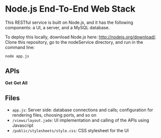 Node.js End-To-End Web Stack
===========

This RESTful service is built on Node.js, and it has the following components: a UI, a server, and a MySQL database.  

To deploy this locally, download Node.js here: http://nodejs.org/download/. Clone this repository, go to the nodeService directory, and run in the command line:  

    node app.js

APIs
-----
<b>Get</b>
<b>Get All</b>


Files
-----
* <code>app.js</code>: Server side: database connections and calls; configuration for rendering files, choosing ports, and so on
* <code>/views/layout.jade</code>: UI implementation and calling of the APIs using Javascript  
* <code>/public/stylesheets/style.css</code>: CSS stylesheet for the UI  


